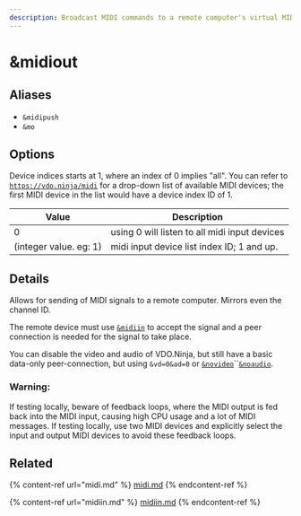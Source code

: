 ```yaml
---
description: Broadcast MIDI commands to a remote computer's virtual MIDI device
---
```


# \&midiout

## Aliases

* `&midipush`
* `&mo`

## Options

Device indices starts at 1, where an index of 0 implies "all". You can refer to [`https://vdo.ninja/midi`](https://vdo.ninja/midi) for a drop-down list of available MIDI devices; the first MIDI device in the list would have a device index ID of 1.

| Value                  | Description                                   |
| ---------------------- | --------------------------------------------- |
| 0                      | using 0 will listen to all midi input devices |
| (integer value. eg: 1) | midi input device list index ID; 1 and up.    |

## Details

Allows for sending of MIDI signals to a remote computer.  Mirrors even the channel ID.

The remote device must use [`&midiin`](midiin.md) to accept the signal and a peer connection is needed for the signal to take place. &#x20;

You can disable the video and audio of VDO.Ninja, but still have a basic data-only peer-connection, but using `&vd=0&ad=0` or [`&novideo`](../advanced-settings/video-parameters/novideo.md)``[`&noaudio`](../advanced-settings/view-parameters/noaudio.md).

### Warning:

If testing locally, beware of feedback loops, where the MIDI output is fed back into the MIDI input, causing high CPU usage and a lot of MIDI messages. If testing locally, use two MIDI devices and explicitly select the input and output MIDI devices to avoid these feedback loops.

## Related

{% content-ref url="midi.md" %}
[midi.md](midi.md)
{% endcontent-ref %}

{% content-ref url="midiin.md" %}
[midiin.md](midiin.md)
{% endcontent-ref %}
